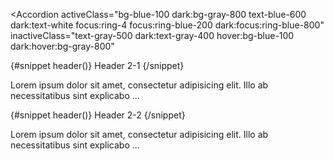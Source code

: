 <Accordion
  activeClass="bg-blue-100 dark:bg-gray-800 text-blue-600 dark:text-white focus:ring-4 focus:ring-blue-200 dark:focus:ring-blue-800"
  inactiveClass="text-gray-500 dark:text-gray-400 hover:bg-blue-100 dark:hover:bg-gray-800"
>
  <AccordionItem class="">
    {#snippet header()}
      Header 2-1
    {/snippet}
    <p class="mb-2 text-gray-500 dark:text-gray-400">
      Lorem ipsum dolor sit amet, consectetur adipisicing elit. Illo ab
      necessitatibus sint explicabo ...
    </p>
  </AccordionItem>
  <AccordionItem>
    {#snippet header()}
      Header 2-2
    {/snippet}
    <p class="mb-2 text-gray-500 dark:text-gray-400">
      Lorem ipsum dolor sit amet, consectetur adipisicing elit. Illo ab
      necessitatibus sint explicabo ...
    </p>
  </AccordionItem>
</Accordion>